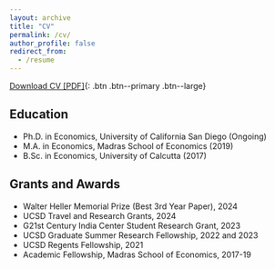 ```yaml
---
layout: archive
title: "CV"
permalink: /cv/
author_profile: false
redirect_from:
  - /resume
---
```


[Download CV [PDF]](https://github.com/torshachakravorty/CV/blob/main/chakravorty_cv.pdf){: .btn .btn--primary .btn--large}

## Education

* Ph.D. in Economics, University of California San Diego (Ongoing)
* M.A. in Economics, Madras School of Economics (2019)
* B.Sc. in Economics, University of Calcutta (2017)


## Grants and Awards
* Walter Heller Memorial Prize (Best 3rd Year Paper), 2024
* UCSD Travel and Research Grants, 2024
* G21st Century India Center Student Research Grant, 2023
* UCSD Graduate Summer Research Fellowship, 2022 and 2023
* UCSD Regents Fellowship, 2021
* Academic Fellowship, Madras School of Economics, 2017-19